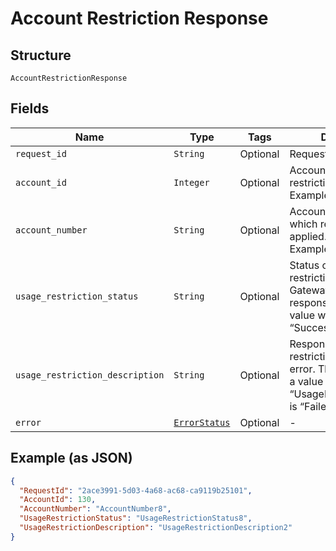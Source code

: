 
# Account Restriction Response

## Structure

`AccountRestrictionResponse`

## Fields

| Name | Type | Tags | Description |
|  --- | --- | --- | --- |
| `request_id` | `String` | Optional | Request Id of the API call |
| `account_id` | `Integer` | Optional | Account Id on which restriction is applied.<br>Example: 123456 |
| `account_number` | `String` | Optional | Account Number on which restriction is applied.<br>Example: GB000000123 |
| `usage_restriction_status` | `String` | Optional | Status of the card usage restriction submitted to Gateway. Based on the response from Gateway value will be set as either “Success” or “Failed”. |
| `usage_restriction_description` | `String` | Optional | Response for the usage restriction in case of an error. This field will have a value only when “UsageRestrictionStatus” is “Failed”. |
| `error` | [`ErrorStatus`](../../doc/models/error-status.md) | Optional | - |

## Example (as JSON)

```json
{
  "RequestId": "2ace3991-5d03-4a68-ac68-ca9119b25101",
  "AccountId": 130,
  "AccountNumber": "AccountNumber8",
  "UsageRestrictionStatus": "UsageRestrictionStatus8",
  "UsageRestrictionDescription": "UsageRestrictionDescription2"
}
```

